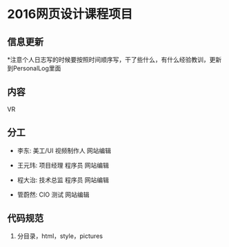 # 2016网页设计课程项目

## 信息更新
*注意个人日志写的时候要按照时间顺序写，干了些什么，有什么经验教训，更新到PersonalLog里面

## 内容

VR

## 分工
* 李东: 美工/UI 视频制作人 网站编辑

* 王元玮: 项目经理 程序员 网站编辑

* 程大治: 技术总监 程序员 网站编辑

* 管蔚然: CIO 测试 网站编辑

## 代码规范

1. 分目录，html，style，pictures	